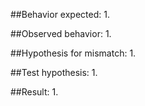 ##Behavior expected:
1. 

##Observed behavior:
1. 

##Hypothesis for mismatch:
1. 

##Test hypothesis:
1.

##Result:
1. 
